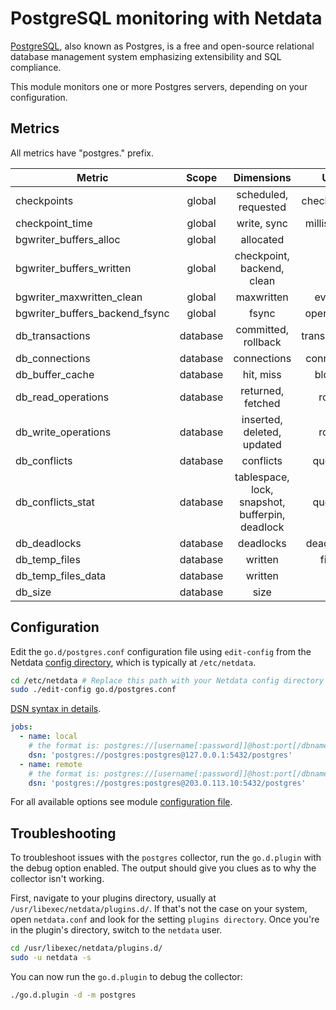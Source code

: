 <!--
title: "PostgreSQL monitoring with Netdata"
description: "Monitor connections, slow queries, InnoDB memory and disk utilization, locks, and more with zero configuration and per-second metric granularity."
custom_edit_url: https://github.com/netdata/go.d.plugin/edit/master/modules/postgres/README.md
sidebar_label: "PostgresSQL"
-->

# PostgreSQL monitoring with Netdata

[PostgreSQL](https://www.postgresql.org/), also known as Postgres, is a free and open-source relational database
management system emphasizing extensibility and SQL compliance.

This module monitors one or more Postgres servers, depending on your configuration.

## Metrics

All metrics have "postgres." prefix.

| Metric                         |  Scope   |                   Dimensions                    |     Units      |
|--------------------------------|:--------:|:-----------------------------------------------:|:--------------:|
| checkpoints                    |  global  |              scheduled, requested               | checkpoints/s  |
| checkpoint_time                |  global  |                   write, sync                   |  milliseconds  |
| bgwriter_buffers_alloc         |  global  |                    allocated                    |      B/s       |
| bgwriter_buffers_written       |  global  |           checkpoint, backend, clean            |      B/s       |
| bgwriter_maxwritten_clean      |  global  |                   maxwritten                    |    events/s    |
| bgwriter_buffers_backend_fsync |  global  |                      fsync                      |  operations/s  |
| db_transactions                | database |               committed, rollback               | transactions/s |
| db_connections                 | database |                   connections                   |  connections   |
| db_buffer_cache                | database |                    hit, miss                    |    blocks/s    |
| db_read_operations             | database |                returned, fetched                |     rows/s     |
| db_write_operations            | database |           inserted, deleted, updated            |     rows/s     |
| db_conflicts                   | database |                    conflicts                    |   queries/s    |
| db_conflicts_stat              | database | tablespace, lock, snapshot, bufferpin, deadlock |   queries/s    |
| db_deadlocks                   | database |                    deadlocks                    |  deadlocks/s   |
| db_temp_files                  | database |                     written                     |    files/s     |
| db_temp_files_data             | database |                     written                     |      B/s       |
| db_size                        | database |                      size                       |       B        |

## Configuration

Edit the `go.d/postgres.conf` configuration file using `edit-config` from the
Netdata [config directory](https://learn.netdata.cloud/docs/configure/nodes), which is typically at `/etc/netdata`.

```bash
cd /etc/netdata # Replace this path with your Netdata config directory
sudo ./edit-config go.d/postgres.conf
```

[DSN syntax in details](https://github.com/go-sql-driver/mysql#dsn-data-source-name).

```yaml
jobs:
  - name: local
    # the format is: postgres://[username[:password]]@host:port[/dbname]?sslmode=[disable|verify-ca|verify-full]
    dsn: 'postgres://postgres:postgres@127.0.0.1:5432/postgres'
  - name: remote
    # the format is: postgres://[username[:password]]@host:port[/dbname]?sslmode=[disable|verify-ca|verify-full]
    dsn: 'postgres://postgres:postgres@203.0.113.10:5432/postgres'
```

For all available options see
module [configuration file](https://github.com/netdata/go.d.plugin/blob/master/config/go.d/postgres.conf).

## Troubleshooting

To troubleshoot issues with the `postgres` collector, run the `go.d.plugin` with the debug option enabled. The output
should give you clues as to why the collector isn't working.

First, navigate to your plugins directory, usually at `/usr/libexec/netdata/plugins.d/`. If that's not the case on your
system, open `netdata.conf` and look for the setting `plugins directory`. Once you're in the plugin's directory, switch
to the `netdata` user.

```bash
cd /usr/libexec/netdata/plugins.d/
sudo -u netdata -s
```

You can now run the `go.d.plugin` to debug the collector:

```bash
./go.d.plugin -d -m postgres
```
